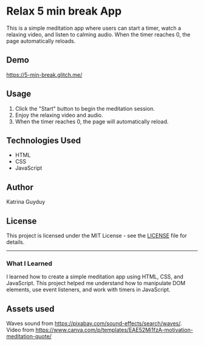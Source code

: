 # Relax 5 min break App

This is a simple meditation app where users can start a timer, watch a relaxing video, and listen to calming audio. When the timer reaches 0, the page automatically reloads.

## Demo

https://5-min-break.glitch.me/

## Usage

1. Click the "Start" button to begin the meditation session.
2. Enjoy the relaxing video and audio.
3. When the timer reaches 0, the page will automatically reload.

## Technologies Used

- HTML
- CSS
- JavaScript

## Author

Katrina Guyduy

## License

This project is licensed under the MIT License - see the [LICENSE](LICENSE) file for details.

---

### What I Learned

I learned how to create a simple meditation app using HTML, CSS, and JavaScript. This project helped me understand how to manipulate DOM elements, use event listeners, and work with timers in JavaScript.

## Assets used

Waves sound from https://pixabay.com/sound-effects/search/waves/. 
Video from https://www.canva.com/p/templates/EAE52Mi1fzA-motivation-meditation-quote/
